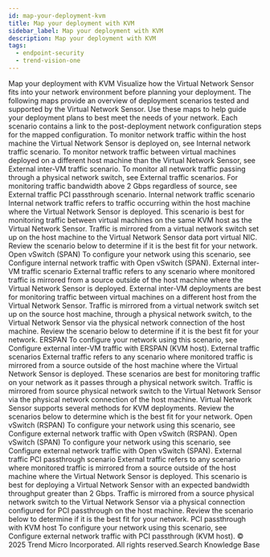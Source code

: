 ```yaml
---
id: map-your-deployment-kvm
title: Map your deployment with KVM
sidebar_label: Map your deployment with KVM
description: Map your deployment with KVM
tags:
  - endpoint-security
  - trend-vision-one
---
```


 Map your deployment with KVM Visualize how the Virtual Network Sensor fits into your network environment before planning your deployment. The following maps provide an overview of deployment scenarios tested and supported by the Virtual Network Sensor. Use these maps to help guide your deployment plans to best meet the needs of your network. Each scenario contains a link to the post-deployment network configuration steps for the mapped configuration. To monitor network traffic within the host machine the Virtual Network Sensor is deployed on, see Internal network traffic scenario. To monitor network traffic between virtual machines deployed on a different host machine than the Virtual Network Sensor, see External inter-VM traffic scenario. To monitor all network traffic passing through a physical network switch, see External traffic scenarios. For monitoring traffic bandwidth above 2 Gbps regardless of source, see External traffic PCI passthrough scenario. Internal network traffic scenario Internal network traffic refers to traffic occurring within the host machine where the Virtual Network Sensor is deployed. This scenario is best for monitoring traffic between virtual machines on the same KVM host as the Virtual Network Sensor. Traffic is mirrored from a virtual network switch set up on the host machine to the Virtual Network Sensor data port virtual NIC. Review the scenario below to determine if it is the best fit for your network. Open vSwitch (SPAN) To configure your network using this scenario, see Configure internal network traffic with Open vSwitch (SPAN). External inter-VM traffic scenario External traffic refers to any scenario where monitored traffic is mirrored from a source outside of the host machine where the Virtual Network Sensor is deployed. External inter-VM deployments are best for monitoring traffic between virtual machines on a different host from the Virtual Network Sensor. Traffic is mirrored from a virtual network switch set up on the source host machine, through a physical network switch, to the Virtual Network Sensor via the physical network connection of the host machine. Review the scenario below to determine if it is the best fit for your network. ERSPAN To configure your network using this scenario, see Configure external inter-VM traffic with ERSPAN (KVM host). External traffic scenarios External traffic refers to any scenario where monitored traffic is mirrored from a source outside of the host machine where the Virtual Network Sensor is deployed. These scenarios are best for monitoring traffic on your network as it passes through a physical network switch. Traffic is mirrored from source physical network switch to the Virtual Network Sensor via the physical network connection of the host machine. Virtual Network Sensor supports several methods for KVM deployments. Review the scenarios below to determine which is the best fit for your network. Open vSwitch (RSPAN) To configure your network using this scenario, see Configure external network traffic with Open vSwitch (RSPAN). Open vSwitch (SPAN) To configure your network using this scenario, see Configure external network traffic with Open vSwitch (SPAN). External traffic PCI passthrough scenario External traffic refers to any scenario where monitored traffic is mirrored from a source outside of the host machine where the Virtual Network Sensor is deployed. This scenario is best for deploying a Virtual Network Sensor with an expected bandwidth throughput greater than 2 Gbps. Traffic is mirrored from a source physical network switch to the Virtual Network Sensor via a physical connection configured for PCI passthrough on the host machine. Review the scenario below to determine if it is the best fit for your network. PCI passthrough with KVM host To configure your network using this scenario, see Configure external network traffic with PCI passthrough (KVM host). © 2025 Trend Micro Incorporated. All rights reserved.Search Knowledge Base